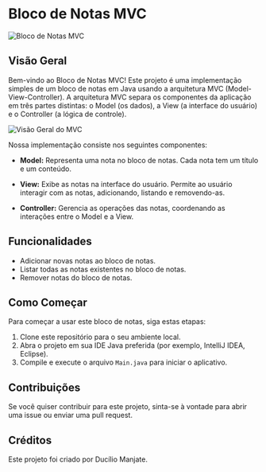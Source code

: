 # Bloco de Notas MVC

![Bloco de Notas MVC](images/bloco_de_notas_mvc.png)

## Visão Geral

Bem-vindo ao Bloco de Notas MVC! Este projeto é uma implementação simples de um bloco de notas em Java usando a arquitetura MVC (Model-View-Controller). A arquitetura MVC separa os componentes da aplicação em três partes distintas: o Model (os dados), a View (a interface do usuário) e o Controller (a lógica de controle).

![Visão Geral do MVC](images/mvc_overview.png)

Nossa implementação consiste nos seguintes componentes:

- **Model:** Representa uma nota no bloco de notas. Cada nota tem um título e um conteúdo.

- **View:** Exibe as notas na interface do usuário. Permite ao usuário interagir com as notas, adicionando, listando e removendo-as.

- **Controller:** Gerencia as operações das notas, coordenando as interações entre o Model e a View.

## Funcionalidades

- Adicionar novas notas ao bloco de notas.
- Listar todas as notas existentes no bloco de notas.
- Remover notas do bloco de notas.

## Como Começar

Para começar a usar este bloco de notas, siga estas etapas:

1. Clone este repositório para o seu ambiente local.
2. Abra o projeto em sua IDE Java preferida (por exemplo, IntelliJ IDEA, Eclipse).
3. Compile e execute o arquivo `Main.java` para iniciar o aplicativo.

## Contribuições

Se você quiser contribuir para este projeto, sinta-se à vontade para abrir uma issue ou enviar uma pull request.

## Créditos

Este projeto foi criado por Ducílio Manjate.

